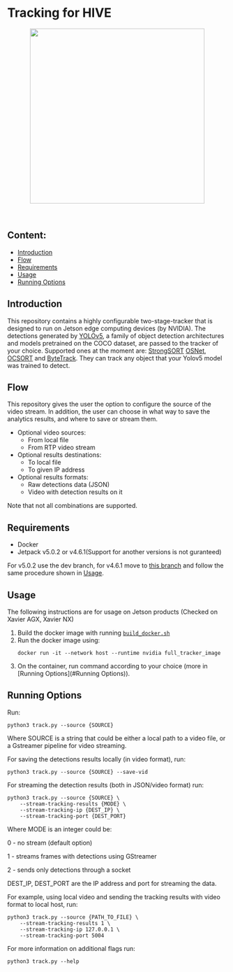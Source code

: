 # Tracking for HIVE





<div align="center">
<p>
<img src="trackers/strong_sort/results/output_th025.gif" width="400"/> 
</p>
<br>


</div>

## Content:
* [Introduction](#introduction)
* [Flow](#flow)
* [Requirements](#requirements)
* [Usage](#usage)
* [Running Options](#running-options)


## Introduction

This repository contains a highly configurable two-stage-tracker that is designed to run 
on Jetson edge computing devices (by NVIDIA). 
The detections generated by [YOLOv5](https://github.com/ultralytics/yolov5), a family of object detection architectures
and models pretrained on the COCO dataset, are passed to the tracker of your choice. 
Supported ones at the moment are: [StrongSORT](https://github.com/dyhBUPT/StrongSORT)[](https://arxiv.org/pdf/2202.13514.pdf)
[OSNet](https://github.com/KaiyangZhou/deep-person-reid)[](https://arxiv.org/abs/1905.00953),
[OCSORT](https://github.com/noahcao/OC_SORT)[](https://arxiv.org/pdf/2203.14360.pdf) and 
[ByteTrack](https://github.com/ifzhang/ByteTrack)[](https://arxiv.org/pdf/2110.06864.pdf).
They can track any object that your Yolov5 model was trained to detect.


## Flow

This repository gives the user the option to configure the source of the video stream. 
In addition, the user can choose in what way to save the analytics results, and where to save or stream them.
* Optional video sources: 
  * From local file
  * From RTP video stream
* Optional results destinations:
  * To local file
  * To given IP address 
* Optional results formats:
  * Raw detections data (JSON)
  * Video with detection results on it
  
Note that not all combinations are supported.

## Requirements
* Docker
* Jetpack v5.0.2 or v4.6.1(Support for another versions is not guranteed)

For v5.0.2 use the dev branch, for v4.6.1 move to [this branch](https://github.com/CV-Team50/DeepSortTracking/tree/ubuntu_18_jetpack_32_7_3) and follow the same procedure shown in [Usage](#usage).

## Usage 
The following instructions are for usage on Jetson products (Checked on Xavier AGX, Xavier NX)
1. Build the docker image with running [`build_docker.sh`](https://github.com/CV-Team50/DeepSortTracking/blob/dev/build_docker.sh)
2. Run the docker image using:
    ```shell
   docker run -it --network host --runtime nvidia full_tracker_image
   ```
3. On the container, run command according to your choice (more in [Running Options](#Running Options)).


## Running Options
Run:
```shell
python3 track.py --source {SOURCE}
```
Where SOURCE is a string that could be either a local path to a video file, or a Gstreamer pipeline for video streaming.

For saving the detections results locally (in video format), run:
```shell
python3 track.py --source {SOURCE} --save-vid
```

For streaming the detection results (both in JSON/video format) run:
```shell
python3 track.py --source {SOURCE} \
	--stream-tracking-results {MODE} \
	--stream-tracking-ip {DEST_IP} \
	--stream-tracking-port {DEST_PORT}
```
Where MODE is an integer could be:

 0 - no stream (default option)

 1 - streams frames with detections using GStreamer

 2 - sends only detections through a socket

DEST_IP, DEST_PORT are the IP address and port for streaming the data.

For example, using local video and sending the tracking results with video format to local host, run:
```shell
python3 track.py --source {PATH_TO_FILE} \
    --stream-tracking-results 1 \
    --stream-tracking-ip 127.0.0.1 \
    --stream-tracking-port 5004
```

For more information on additional flags run:
```shell
python3 track.py --help
```

